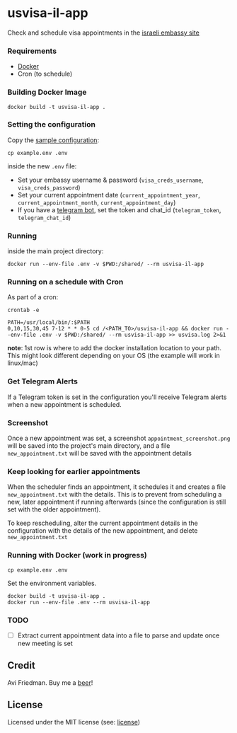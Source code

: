 usvisa-il-app
=============

Check and schedule visa appointments in the [israeli embassy site][israel embassy site]

### Requirements

* [Docker][get docker]
* Cron (to schedule)

### Building Docker Image

```shell
docker build -t usvisa-il-app .
```

### Setting the configuration

Copy the [sample configuration](conf/config.example.yaml):

```shell
cp example.env .env
```

inside the new `.env` file:

* Set your embassy username & password (`visa_creds_username`, `visa_creds_password`)
* Set your current appointment date (`current_appointment_year`, `current_appointment_month`, `current_appointment_day`)
* If you have a [telegram bot](#get-telegram-alerts), set the token and chat_id (`telegram_token`, `telegram_chat_id`)

### Running

inside the main project directory:

```shell
docker run --env-file .env -v $PWD:/shared/ --rm usvisa-il-app
```

### Running on a schedule with Cron

As part of a cron:

```shell
crontab -e
```

```shell
PATH=/usr/local/bin/:$PATH
0,10,15,30,45 7-12 * * 0-5 cd /<PATH_TO>/usvisa-il-app && docker run --env-file .env -v $PWD:/shared/ --rm usvisa-il-app >> usvisa.log 2>&1
```

**note**: 1st row is where to add the docker installation location to your path. This might look different depending on your OS (the example will work in linux/mac)

### Get Telegram Alerts

If a Telegram token is set in the configuration you'll receive Telegram alerts when a new appointment is scheduled.

### Screenshot

Once a new appointment was set, a screenshot `appointment_screenshot.png` will be saved into the project's main directory, and a file `new_appointment.txt` will be saved with the appointment details

### Keep looking for earlier appointments

When the scheduler finds an appointment, it schedules it and creates a file `new_appointment.txt` with the details. This is to prevent from scheduling a new, later appointment if running afterwards (since the configuration is still set with the older appointment).

To keep rescheduling, alter the current appointment details in the configuration with the details of the new appointment, and delete `new_appointment.txt`

### Running with Docker (work in progress)

```shell
cp example.env .env
```

Set the environment variables.

```shell
docker build -t usvisa-il-app .
docker run --env-file .env --rm usvisa-il-app
```

### TODO

- [ ] Extract current appointment data into a file to parse and update once new meeting is set


## Credit

Avi Friedman. Buy me a [beer][buy me coffee]!

## License

Licensed under the MIT license (see: [license](LICENSE))

[israel embassy site]: https://ais.usvisa-info.com/he-il
[get docker]: https://docs.docker.com/get-docker/
[buy me coffee]: https://www.buymeacoffee.com/avifr